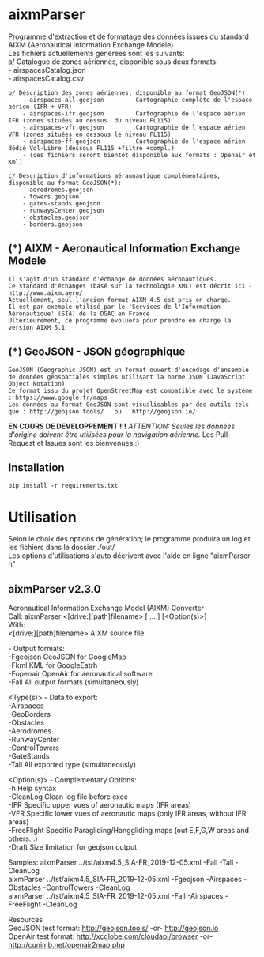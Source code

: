 # aixmParser
Programme d'extraction et de formatage des données issues du standard AIXM (Aeronautical Information Exchange Modele)  
Les fichiers actuellements générées sont les suivants:  
	a/ Catalogue de zones aériennes, disponible sous deux formats:  
		- airspacesCatalog.json  
		- airspacesCatalog.csv  

	b/ Description des zones aériennes, disponible au format GeoJSON(*):  
		- airspaces-all.geojson			Cartographie complète de l'espace aérien (IFR + VFR)  
		- airspaces-ifr.geojson			Cartographie de l'espace aérien IFR (zones situées au dessus  du niveau FL115)  
		- airspaces-vfr.geojson			Cartographie de l'espace aérien VFR (zones situées en dessous le niveau FL115)  
		- airspaces-ff.geojson			Cartographie de l'espace aérien dédié Vol-Libre (dessous FL115 +filtre +compl.)  
		- (ces fichiers seront bientôt disponible aux formats : Openair et Kml) 

	c/ Description d'informations aéraunautique complémentaires, disponible au format GeoJSON(*):  
		- aerodromes.geojson  
		- towers.geojson  
		- gates-stands.geojson  
		- runwaysCenter.geojson  
		- obstacles.geojson  
		- borders.geojson  

## (*) AIXM - Aeronautical Information Exchange Modele
	Il s'agit d'un standard d'échange de données aéronautiques.  
	Ce standard d'échanges (basé sur la technologie XML) est décrit ici - http://www.aixm.aero/  
    Actuellement, seul l'ancien format AIXM 4.5 est pris en charge.  
    Il est par exemple utilisé par le 'Services de l'Information Aéronautique' (SIA) de la DGAC en France  
    Ultérieurement, ce programme évoluera pour prendre en charge la version AIXM 5.1  

## (*) GeoJSON - JSON géographique
	GeoJSON (Geographic JSON) est un format ouvert d'encodage d'ensemble de données géospatiales simples utilisant la norme JSON (JavaScript Object Notation)  
	Ce format issu du projet OpenStreetMap est compatible avec le système : https://www.google.fr/maps  
	Les données au format GeoJSON sont visualisables par des outils tels que : http://geojson.tools/   ou   http://geojson.io/  

**EN COURS DE DEVELOPPEMENT !!!**
*ATTENTION: Seules les données d'origine doivent être utilisées pour la navigation aérienne.*
Les Pull-Request et Issues sont les bienvenues :)

## Installation
```
pip install -r requirements.txt
```

# Utilisation

Selon le choix des options de génération; le programme produira un log et les fichiers dans le dossier ./out/  
Les options d'utilisations s'auto décrivent avec l'aide en ligne "aixmParser -h"  

aixmParser v2.3.0  
-----------------  
Aeronautical Information Exchange Model (AIXM) Converter  
Call: aixmParser <[drive:][path]filename> <Format> <Type> [<Type2> ... <TypeN>] [<Option(s)>]  
With:  
  <[drive:][path]filename>       AIXM source file  

  <Format> - Output formats:  
    -Fgeojson        GeoJSON for GoogleMap  
    -Fkml            KML for GoogleEatrh  
    -Fopenair        OpenAir for aeronautical software  
    -Fall            All output formats (simultaneously)  

  <Type(s)> - Data to export:  
    -Airspaces  
    -GeoBorders  
    -Obstacles  
    -Aerodromes  
    -RunwayCenter  
    -ControlTowers  
    -GateStands  
    -Tall           All exported type (simultaneously)  

  <Option(s)> - Complementary Options:  
    -h              Help syntax  
    -CleanLog       Clean log file before exec  
    -IFR            Specific upper vues of aeronautic maps (IFR areas)  
    -VFR            Specific lower vues of aeronautic maps (only IFR areas, without IFR areas)  
    -FreeFlight     Specific Paragliding/Hanggliding maps (out E,F,G,W areas and others...)  
    -Draft          Size limitation for geojson output  

  Samples: aixmParser ../tst/aixm4.5_SIA-FR_2019-12-05.xml -Fall -Tall -CleanLog  
           aixmParser ../tst/aixm4.5_SIA-FR_2019-12-05.xml -Fgeojson -Airspaces -Obstacles -ControlTowers -CleanLog  
           aixmParser ../tst/aixm4.5_SIA-FR_2019-12-05.xml -Fall -Airspaces -FreeFlight -CleanLog  

  Resources  
     GeoJSON test format: http://geojson.tools/  -or-  http://geojson.io  
     OpenAir test format: http://xcglobe.com/cloudapi/browser  -or-  http://cunimb.net/openair2map.php  
     
